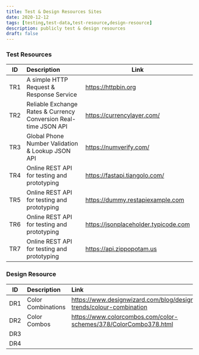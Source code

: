 ```yaml
---
title: Test & Design Resources Sites
date: 2020-12-12
tags: [testing,test-data,test-resource,design-resource]
description: publicly test & design resources  
draft: false
---
```


### Test Resources

|ID    | Description                                   | Link                          |  
|------|:----------------------------------------------|-------------------------------|
| TR1  | A simple HTTP Request & Response Service      | https://httpbin.org         |
| TR2  | Reliable Exchange Rates & Currency Conversion Real-time JSON API   | https://currencylayer.com/  |
| TR3  | Global Phone Number Validation & Lookup JSON API   | https://numverify.com/   |
| TR4  | Online REST API for testing and prototyping    | https://fastapi.tiangolo.com/   |
| TR5  | Online REST API for testing and prototyping    | https://dummy.restapiexample.com  |
| TR6  | Online REST API for testing and prototyping    | https://jsonplaceholder.typicode.com   |
| TR7  | Online REST API for testing and prototyping    | https://api.zippopotam.us   |


### Design Resource

|ID      | Description        | Link                                                              |  
|--------|:-------------------|:------------------------------------------------------------------|
| DR1    | Color Combinations | https://www.designwizard.com/blog/design-trends/colour-combination|
| DR2    | Color Combos       | https://www.colorcombos.com/color-schemes/378/ColorCombo378.html  |
| DR3    |                    |                                                                   |
| DR4    |                    |                                                                   |

###






